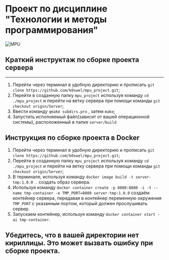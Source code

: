 # Проект по дисциплине "Технологии и методы программирования"
![MPU](https://sun9-63.userapi.com/impg/0jYhtK5zxK1Aqd7cYGzFRw568Z0QtIVyzzafQQ/FBofYU7PV0s.jpg?size=1156x230&quality=95&sign=ee3b68fc621f72472d670a7545082a48&type=album)

## Краткий инструктаж по сборке проекта сервера

***
1. Перейти через терминал в удобную директорию и прописать ```git clone https://github.com/k0swel/mpu_project.git```;
2. Перейти в созданную папку ```mpu_project``` используя команду ```cd ./mpu_project``` и перейти на ветку сервера при помощи команды ```git checkout origin/Server```;
3. Ввести команду ```qmake subdirs.pro``` , затем ```make```;
4. Запустить исполняемый файл(зависит от вашей операционной системы), расположенный в папке ```server/build```

## Инструкция по сборке проекта в Docker
1. Перейти через терминал в удобную директорию и прописать ```git clone https://github.com/k0swel/mpu_project.git```;
2. Перейти в созданную папку ```mpu_project``` используя команду ```cd ./mpu_project``` и перейти на ветку сервера при помощи команды ```git checkout origin/Server```;
3. В терминале, используя команду ```docker image build -t server-tmp:1.0.0 .``` создать образ сервера.
4. Используя команду ```docker container create -p 8080:8080 -i -t --name tmp-container -e TMP_PORT=8080 server-tmp:1.0.0``` создаём контейнер сервера, передавая в контейнер переменную окружения ```TMP_PORT``` с указанным портом, который должен прослушивать сервер.
5. Запускаем контейнер, используя команду ```docker container start -ai tmp-container```.
## Убедитесь, что в вашей директории нет кириллицы. Это может вызвать ошибку при сборке проекта.
